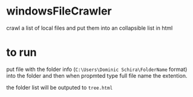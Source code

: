 # windowsFileCrawler
crawl a list of local files and put them into an collapsible list in html


# to run
put file with the folder info (`C:\Users\Dominic Schira\FolderName` format) into the folder and then when propmted type full file name the extention. 

the folder list will be outputed to `tree.html`

